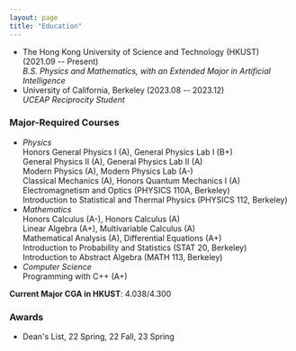 ```yaml
---
layout: page
title: "Education"
---
```


* The Hong Kong University of Science and Technology (HKUST) (2021.09 -- Present)  
  *B.S. Physics and Mathematics, with an Extended Major in Artificial Intelligence*  
* University of California, Berkeley (2023.08 -- 2023.12)  
  *UCEAP Reciprocity Student*   

### Major-Required Courses
* *Physics*   
  Honors General Physics I (A), General Physics Lab I (B+)   
  General Physics II (A), General Physics Lab II (A)   
  Modern Physics (A), Modern Physics Lab (A-)   
  Classical Mechanics (A), Honors Quantum Mechanics I (A)   
  Electromagnetism and Optics (PHYSICS 110A, Berkeley)   
  Introduction to Statistical and Thermal Physics (PHYSICS 112, Berkeley)
* *Mathematics*   
  Honors Calculus (A-), Honors Calculus (A)   
  Linear Algebra (A+), Multivariable Calculus (A)   
  Mathematical Analysis (A), Differential Equations (A+)   
  Introduction to Probability and Statistics (STAT 20, Berkeley)   
  Introduction to Abstract Algebra (MATH 113, Berkeley)
* *Computer Science*   
  Programming with C++ (A+)

**Current Major CGA in HKUST**: 4.038/4.300

### Awards
* Dean's List, 22 Spring, 22 Fall, 23 Spring
